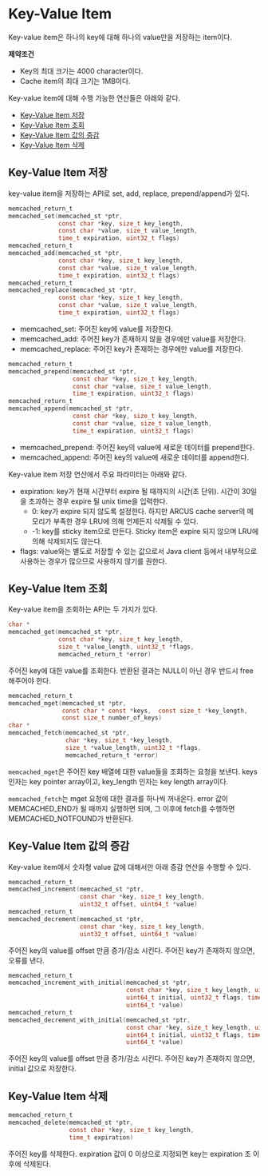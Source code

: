 # Key-Value Item

Key-value item은 하나의 key에 대해 하나의 value만을 저장하는 item이다.

**제약조건**
- Key의 최대 크기는 4000 character이다.
- Cache item의 최대 크기는 1MB이다.

Key-value item에 대해 수행 가능한 연산들은 아래와 같다.

- [Key-Value Item 저장](03-key-value-API.md#key-value-item-%EC%A0%80%EC%9E%A5)
- [Key-Value Item 조회](03-key-value-API.md#key-value-item-%EC%A1%B0%ED%9A%8C)
- [Key-Value Item 값의 증감](03-key-value-API.md#key-value-item-%EA%B0%92%EC%9D%98-%EC%A6%9D%EA%B0%90)
- [Key-Value Item 삭제](03-key-value-API.md#key-value-item-%EC%82%AD%EC%A0%9C)

## Key-Value Item 저장

key-value item을 저장하는 API로 set, add, replace, prepend/append가 있다.

``` c
memcached_return_t
memcached_set(memcached_st *ptr,
              const char *key, size_t key_length,
              const char *value, size_t value_length,
              time_t expiration, uint32_t flags)
memcached_return_t
memcached_add(memcached_st *ptr,
              const char *key, size_t key_length,
              const char *value, size_t value_length,
              time_t expiration, uint32_t flags)
memcached_return_t
memcached_replace(memcached_st *ptr,
              const char *key, size_t key_length,
              const char *value, size_t value_length,
              time_t expiration, uint32_t flags)
```

- memcached_set: 주어진 key에 value를 저장한다.
- memcached_add: 주어진 key가 존재하지 않을 경우에만 value를 저장한다.
- memcached_replace: 주어진 key가 존재하는 경우에만 value를 저장한다.


``` c
memcached_return_t
memcached_prepend(memcached_st *ptr,
                  const char *key, size_t key_length,
                  const char *value, size_t value_length,
                  time_t expiration, uint32_t flags)
memcached_return_t
memcached_append(memcached_st *ptr,
                  const char *key, size_t key_length,
                  const char *value, size_t value_length,
                  time_t expiration, uint32_t flags)
```

- memcached_prepend: 주어진 key의 value에 새로운 데이터를 prepend한다.
- memcached_append: 주어진 key의 value에 새로운 데이터를 append한다.

Key-value item 저장 연산에서 주요 파라미터는 아래와 같다.
- expiration: key가 현재 시간부터 expire 될 때까지의 시간(초 단위). 시간이 30일을 초과하는 경우 expire 될 unix time을 입력한다.
  - 0: key가 expire 되지 않도록 설정한다.
       하지만 ARCUS cache server의 메모리가 부족한 경우 LRU에 의해 언제든지 삭제될 수 있다.
  - -1: key를 sticky item으로 만든다. Sticky item은 expire 되지 않으며 LRU에 의해 삭제되지도 않는다.
- flags: value와는 별도로 저장할 수 있는 값으로서 Java client 등에서 내부적으로 사용하는 경우가 많으므로 사용하지 않기를 권한다.

## Key-Value Item 조회

Key-value item을 조회하는 API는 두 가지가 있다.

```c
char *
memcached_get(memcached_st *ptr,
              const char *key, size_t key_length,
              size_t *value_length, uint32_t *flags,
              memcached_return_t *error)
```

주어진 key에 대한 value를 조회한다. 반환된 결과는 NULL이 아닌 경우 반드시 free 해주어야 한다.

```c
memcached_return_t
memcached_mget(memcached_st *ptr,
               const char * const *keys,  const size_t *key_length,
               const size_t number_of_keys)
char *
memcached_fetch(memcached_st *ptr,
                char *key, size_t *key_length,
                size_t *value_length, uint32_t *flags,
                memcached_return_t *error)
```

`memcached_mget`은 주어진 key 배열에 대한 value들을 조회하는 요청을 보낸다.
keys 인자는 key pointer array이고, key_length 인자는 key length array이다.

`memcached_fetch`는 mget 요청에 대한 결과를 하나씩 꺼내온다.
error 값이 MEMCACHED_END가 될 때까지 실행하면 되며, 그 이후에 fetch를 수행하면 MEMCACHED_NOTFOUND가 반환된다.


## Key-Value Item 값의 증감

Key-value item에서 숫자형 value 값에 대해서만 아래 증감 연산을 수행할 수 있다.

``` c
memcached_return_t
memcached_increment(memcached_st *ptr,
                    const char *key, size_t key_length,
                    uint32_t offset, uint64_t *value)
memcached_return_t
memcached_decrement(memcached_st *ptr,
                    const char *key, size_t key_length,
                    uint32_t offset, uint64_t *value)
```

주어진 key의 value를 offset 만큼 증가/감소 시킨다.
주어진 key가 존재하지 않으면, 오류를 낸다.

```c
memcached_return_t
memcached_increment_with_initial(memcached_st *ptr,
                                 const char *key, size_t key_length, uint64_t offset,
                                 uint64_t initial, uint32_t flags, time_t expiration,
                                 uint64_t *value)
memcached_return_t
memcached_decrement_with_initial(memcached_st *ptr,
                                 const char *key, size_t key_length, uint64_t offset,
                                 uint64_t initial, uint32_t flags, time_t expiration,
                                 uint64_t *value)
```

주어진 key의 value를 offset 만큼 증가/감소 시킨다.
주어진 key가 존재하지 않으면, initial 값으로 저장한다.


## Key-Value Item 삭제

```c
memcached_return_t
memcached_delete(memcached_st *ptr,
                 const char *key, size_t key_length,
                 time_t expiration)
```

주어진 key를 삭제한다.
expiration 값이 0 이상으로 지정되면 key는 expiration 초 이후에 삭제된다.

